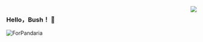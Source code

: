 <img align="right" src="https://github-readme-stats.vercel.app/api?username=HelloBush&show_icons=true&icon_color=007500&text_color=718096&bg_color=ffffff&hide_title=true" />

### Hello，Bush！ 👋
![ForPandaria](https://user-images.githubusercontent.com/66152079/111753614-0a2a8300-88d2-11eb-91cf-ad702ca4ce88.png)





